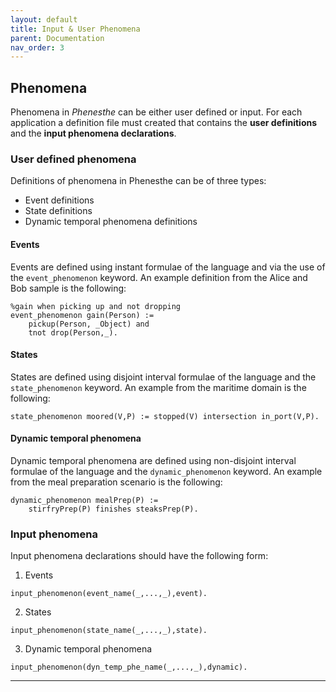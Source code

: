 ```yaml
---
layout: default
title: Input & User Phenomena
parent: Documentation
nav_order: 3
---
```

## Phenomena

Phenomena in _Phenesthe_ can be either user defined or input. For each application a definition file must created that contains the **user definitions** and the **input phenomena declarations**.

  
### User defined phenomena
Definitions of phenomena in Phenesthe can be of three types:
* Event definitions
* State definitions
* Dynamic temporal phenomena  definitions


#### Events
Events  are defined using instant formulae of the language and via the use of the `event_phenomenon` keyword. An example definition from the Alice and Bob sample is the following:
```
%gain when picking up and not dropping
event_phenomenon gain(Person) :=
    pickup(Person, _Object) and
    tnot drop(Person,_).
```

#### States
States are defined using disjoint interval formulae of the language and the `state_phenomenon` keyword. An example from the maritime domain is the following:
```
state_phenomenon moored(V,P) := stopped(V) intersection in_port(V,P).
```
#### Dynamic temporal phenomena
Dynamic temporal phenomena are defined using non-disjoint interval formulae of the language and the `dynamic_phenomenon` keyword. An example from the meal preparation scenario is the following:
```
dynamic_phenomenon mealPrep(P) := 
	stirfryPrep(P) finishes steaksPrep(P).
```


### Input phenomena
Input phenomena declarations should have the following form:
1. Events
```
input_phenomenon(event_name(_,...,_),event).
```
2. States
```
input_phenomenon(state_name(_,...,_),state).
```
3. Dynamic temporal phenomena
```
input_phenomenon(dyn_temp_phe_name(_,...,_),dynamic).
```

---

